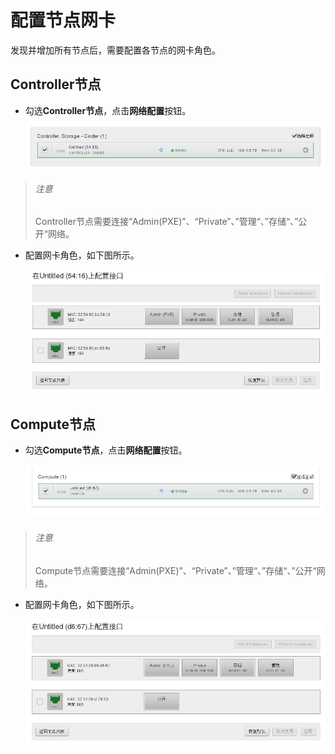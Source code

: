 # 配置节点网卡

发现并增加所有节点后，需要配置各节点的网卡角色。

## Controller节点

* 勾选**Controller节点**，点击**网络配置**按钮。

  ![openstack_install_451](../images/openstack_install_451.png)

 > ###### 注意
 > Controller节点需要连接“Admin(PXE)”、“Private”、”管理“、”存储“、”公开“网络。

* 配置网卡角色，如下图所示。

  ![openstack_install_452](../images/openstack_install_452.png)

## Compute节点

* 勾选**Compute节点**，点击**网络配置**按钮。

  ![openstack_install_453](../images/openstack_install_453.png)
 > ###### 注意
 > Compute节点需要连接“Admin(PXE)”、“Private”、”管理“、”存储“、”公开“网络。

* 配置网卡角色，如下图所示。

  ![openstack_install_454](../images/openstack_install_454.png)


